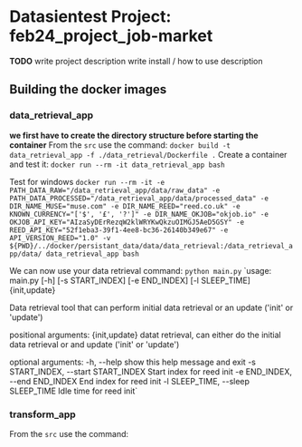 # Datasientest Project: feb24_project_job-market

**TODO**
write project description
write install / how to use description

## Building the docker images
### data_retrieval_app
**we first have to create the directory structure before starting the container**
From the `src` use the command:
`docker build -t data_retrieval_app -f ./data_retrieval/Dockerfile .`
Create a container and test it:
`docker run --rm -it data_retrieval_app bash`

Test for windows
`docker run --rm -it -e PATH_DATA_RAW="/data_retrieval_app/data/raw_data" -e PATH_DATA_PROCESSED="/data_retrieval_app/data/processed_data" -e DIR_NAME_MUSE="muse.com" -e DIR_NAME_REED="reed.co.uk" -e KNOWN_CURRENCY="['$', '£', '?']" -e DIR_NAME_OKJOB="okjob.io" -e OKJOB_API_KEY="AIzaSyDErRezqW2klWRYKwQkzuOIMGJ5AeD5GSY" -e REED_API_KEY="52f1eba3-39f1-4ee8-bc36-26140b349e67" -e API_VERSION_REED="1.0" -v ${PWD}/../docker/persistant_data/data/data_retrieval:/data_retrieval_app/data/ data_retrieval_app bash`

We can now use your data retrieval command:
`python main.py`
`usage: main.py [-h] [-s START_INDEX] [-e END_INDEX] [-l SLEEP_TIME] {init,update}

Data retrieval tool that can perform initial data retrieval or an update ('init' or 'update')

positional arguments:
  {init,update}         datat retrieval, can either do the initial data retrieval or and update ('init' or 'update')

optional arguments:
  -h, --help            show this help message and exit
  -s START_INDEX, --start START_INDEX
                        Start index for reed init
  -e END_INDEX, --end END_INDEX
                        End index for reed init
  -l SLEEP_TIME, --sleep SLEEP_TIME
                        Idle time for reed init`

### transform_app
From the `src` use the command:

